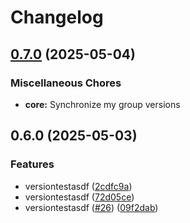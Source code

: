 # Changelog

## [0.7.0](https://github.com/yolabingo/uvws/compare/core/v0.6.0...core/v0.7.0) (2025-05-04)


### Miscellaneous Chores

* **core:** Synchronize my group versions

## 0.6.0 (2025-05-03)


### Features

* versiontestasdf ([2cdfc9a](https://github.com/yolabingo/uvws/commit/2cdfc9a942b6a8eb9aa3d3f7681bd0fe54296f75))
* versiontestasdf ([72d05ce](https://github.com/yolabingo/uvws/commit/72d05ce3187859fe503f4a5f1417d42a53684e5b))
* versiontestasdf ([#26](https://github.com/yolabingo/uvws/issues/26)) ([09f2dab](https://github.com/yolabingo/uvws/commit/09f2dabccdbeed97c5b86f42a0694c0035e520f8))
